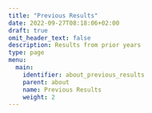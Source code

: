 ```yaml
---
title: "Previous Results"
date: 2022-09-27T08:18:06+02:00
draft: true
omit_header_text: false
description: Results from prior years
type: page
menu:
  main:
    identifier: about_previous_results
    parent: about
    name: Previous Results
    weight: 2
---
```

